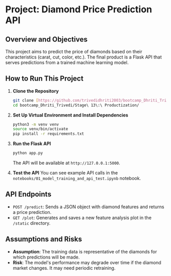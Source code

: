 # Project: Diamond Price Prediction API

## Overview and Objectives
This project aims to predict the price of diamonds based on their characteristics (carat, cut, color, etc.). The final product is a Flask API that serves predictions from a trained machine learning model.

## How to Run This Project

1.  **Clone the Repository**
    ```bash
    git clone [https://github.com/trivedidhriti2003/bootcamp_Dhriti_Trivedi.git](https://github.com/trivedidhriti2003/bootcamp_Dhriti_Trivedi.git)
    cd bootcamp_Dhriti_Trivedi/Stage\ 13\:\ Productization/
    ```
2.  **Set Up Virtual Environment and Install Dependencies**
    ```bash
    python3 -m venv venv
    source venv/bin/activate
    pip install -r requirements.txt
    ```
3.  **Run the Flask API**
    ```bash
    python app.py
    ```
    The API will be available at `http://127.0.0.1:5000`.

4.  **Test the API**
    You can see example API calls in the `notebooks/01_model_training_and_api_test.ipynb` notebook.

## API Endpoints

* `POST /predict`: Sends a JSON object with diamond features and returns a price prediction.
* `GET /plot`: Generates and saves a new feature analysis plot in the `/static` directory.

## Assumptions and Risks
* **Assumption**: The training data is representative of the diamonds for which predictions will be made.
* **Risk**: The model's performance may degrade over time if the diamond market changes. It may need periodic retraining.
